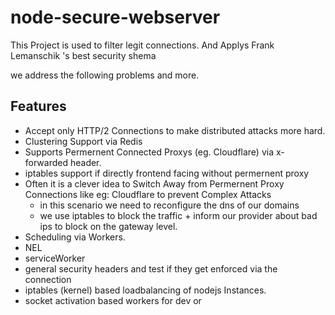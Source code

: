 # node-secure-webserver
This Project is used to filter legit connections. And Applys Frank Lemanschik 's best security shema

we address the following problems and more.

## Features
- Accept only HTTP/2 Connections to make distributed attacks more hard.
- Clustering Support via Redis
- Supports Permernent Connected Proxys (eg. Cloudflare) via x-forwarded header.
- iptables support if directly frontend facing without permernent proxy
- Often it is a clever idea to Switch Away from Permernent Proxy Connections like eg: Cloudflare to prevent Complex Attacks
  - in this scenario we need to reconfigure the dns of our domains
  - we use iptables to block the traffic + inform our provider about bad ips to block on the gateway level.
- Scheduling via Workers.
- NEL
- serviceWorker
- general security headers and test if they get enforced via the connection
- iptables (kernel) based loadbalancing of nodejs Instances.
- socket activation based workers for dev or 
